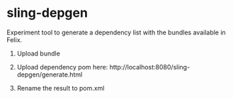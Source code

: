 sling-depgen
============

Experiment tool to generate a dependency list with the bundles available in Felix.

1. Upload bundle

2. Upload dependency pom here: http://localhost:8080/sling-depgen/generate.html

3. Rename the result to pom.xml
